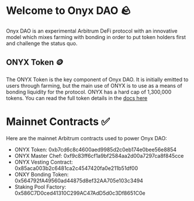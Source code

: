 # Welcome to Onyx DAO 🪨

Onyx DAO is an experimental Arbitrum DeFi protocol with an innovative model which mixes farming with bonding in order to put token holders first and challenge the status quo.

## ONYX Token 🪙

The ONYX Token is the key component of Onyx DAO. It is initially emitted to users through farming, but the main use of ONYX is to use as a means of bonding liquidity for the protocol. ONYX has a hard cap of 1,300,000 tokens. You can read the full token details in the [docs here](https://onyx-dao.gitbook.io/onyx-dao/welcome/what-is-onyx-dao)

# Mainnet Contracts ✅

Here are the mainnet Arbitrum contracts used to power Onyx DAO:

- ONYX Token: 0xb7cd6c8c4600aed9985d2c0eb174e0bee56e8854
- ONYX Master Chef: 0xf9c83ff6cf1a9bf2584aa2d00a7297ca8f845cce
- ONYX Vesting Contract: 0x85aca003b2c6481ca2c4547420fa0e211b51df00
- ONXY Bonding Token: 0x564792fA49560ad44875d8ef32AA705e103c3494
- Staking Pool Factory: 0x586C7D0ced41310C299AC47AdD5d0c3Df8651C0e
